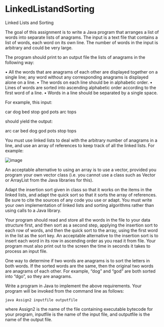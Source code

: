 # LinkedListandSorting
Linked Lists and Sorting

The goal of this assignment is to write a Java program that arranges a list of words into separate lists of anagrams. The input is a text file that contains a list of words, each word on its own line.  The number of words in the input is arbitrary and could be very large.

The program should print to an output file the lists of anagrams in the following way:

•	All the words that are anagrams of each other are displayed together on a single line; any word without any corresponding anagrams is displayed alone on a line.
•	The words on each line should be in alphabetic order.
•	Lines of words are sorted into ascending alphabetic order according to the first word of a line.
•	Words in a line should be separated by a single space.

For example, this input:

car
dog
bed
stop
god
pots
arc
tops

should yield the output:

arc car
bed
dog god
pots stop tops

You must use linked lists to deal with the arbitrary number of anagrams in a line, and use an array of references to keep track of all the linked lists. For example:


![image](https://user-images.githubusercontent.com/100167361/155615163-0f70cd2b-bc4b-41dd-b6dd-6d86f6b4d642.png)



An acceptable alternative to using an array is to use a vector, provided you program your own vector class (i.e. you cannot use a class such as Vector or ArrayList from the Java libraries for this).

Adapt the insertion sort given in class so that it works on the items in the linked lists, and adapt the quick sort so that it sorts the array of references. Be sure to cite the sources of any code you use or adapt. You must write your own implementation of linked lists and sorting algorithms rather than using calls to a Java library.

Your program should read and store all the words in the file to your data structure first, and then sort as a second step, applying the insertion sort to each row of words, and then the quick sort to the array, using the first word in the list as the sort key. An acceptable alternative to the insertion sort is to insert each word in its row in ascending order as you read it from file. Your program must also print out to the screen the time in seconds it takes to process an input file.

One way to determine if two words are anagrams is to sort the letters in both words. If the sorted words are the same, then the original two words are anagrams of each other. For example, “dog” and “god” are both sorted into “dgo”, so they are anagrams.

Write a program in Java to implement the above requirements. Your program will be invoked from the command line as follows:

	java Assign2 inputfile outputfile

where Assign2 is the name of the file containing executable bytecode for your program, inputfile is the name of the input file, and outputfile is the name of the output file.


